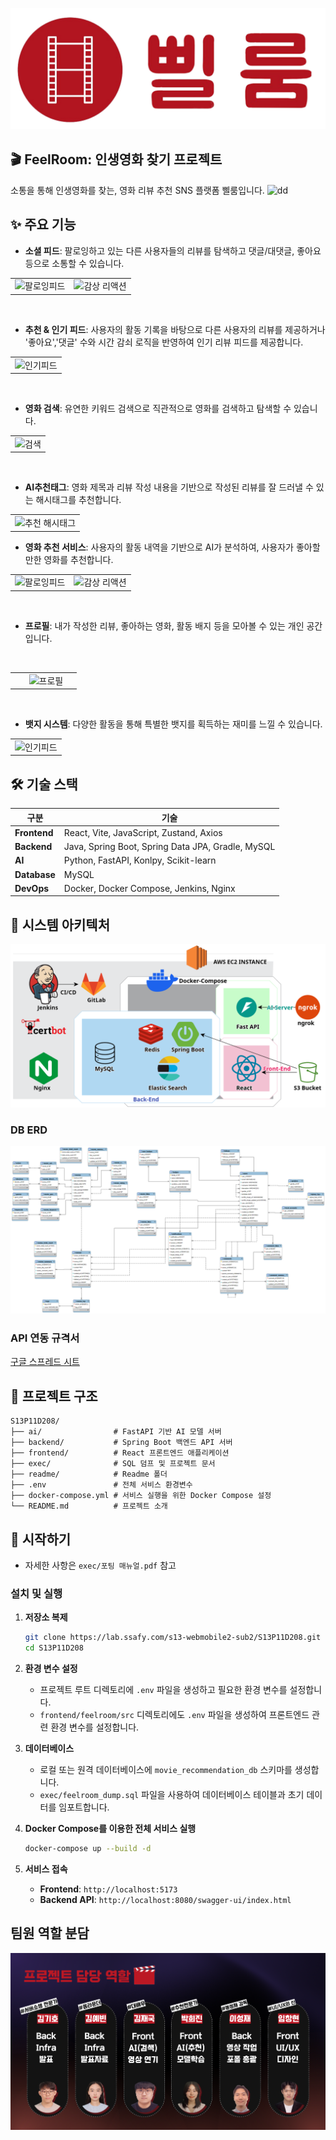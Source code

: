 ![serviceLogo](./readme/serviceLogo.png)

## **🎬 FeelRoom: 인생영화 찾기 프로젝트**

소통을 통해 인생영화를 찾는,
영화 리뷰 추천 SNS 플랫폼 삘룸입니다.
![dd](./readme/introduce.png)

## ✨ 주요 기능
- **소셜 피드**: 팔로잉하고 있는 다른 사용자들의 리뷰를 탐색하고 댓글/대댓글, 좋아요 등으로 소통할 수 있습니다.
<table>
  <tr>
    <td align="center">
      <img src="./readme/followFeed.gif" alt="팔로잉피드" width="20%">
    </td>
    <td align="center">
      <img src="./readme/reaction.gif" alt="감상 리액션" width="20%">
    </td>
  </tr>
</table>
<br>

- **추천 & 인기 피드**: 사용자의 활동 기록을 바탕으로 다른 사용자의 리뷰를 제공하거나 '좋아요','댓글' 수와 시간 감쇠 로직을 반영하여 인기 리뷰 피드를 제공합니다.
<table>
    <tr>
        <td align="center">
            <img src="./readme/recommendFeed.gif" alt="인기피드" width="20%">
        </td>
    </tr>
</table>
<br>


- **영화 검색**: 유연한 키워드 검색으로 직관적으로 영화를 검색하고 탐색할 수 있습니다.
<table>
    <tr>
        <td align="center">
            <img src="./readme/search.gif" alt="검색" width="20%">
        </td>
    </tr>
</table>
<br>


- **AI추천태그**: 영화 제목과 리뷰 작성 내용을 기반으로 작성된 리뷰를 잘 드러낼 수 있는 해시태그를 추천합니다.
<table>
    <tr>
        <td align="center">
            <img src="./readme/aiTagService.gif" alt="추천 해시태그" width="40%">
        </td>
    </tr>
</table>

- **영화 추천 서비스**: 사용자의 활동 내역을 기반으로 AI가 분석하여, 사용자가 좋아할 만한 영화를 추천합니다.
<table>
  <tr>
    <td align="center">
      <img src="./readme/movieRecommend.gif" alt="팔로잉피드" width="40%">
    </td>
    <td align="center">
      <img src="./readme/onboarding.gif" alt="감상 리액션" width="40%">
    </td>
  </tr>
</table>
<br>

- **프로필**: 내가 작성한 리뷰, 좋아하는 영화, 활동 배지 등을 모아볼 수 있는 개인 공간입니다.
<table>
    <tr>
        <td align="center">
            <img src="./readme/profile.gif" alt="프로필" width="40%">
        </td>
    </tr>
</table>
<br>

- **뱃지 시스템**: 다양한 활동을 통해 특별한 뱃지를 획득하는 재미를 느낄 수 있습니다.
<table>
    <tr>
        <td align="center">
            <img src="./readme/badgeSystem.gif" alt="인기피드" width="20%">
        </td>
    </tr>
</table>

## 🛠️ 기술 스택

| 구분 | 기술 |
| --- | --- |
| **Frontend** | React, Vite, JavaScript, Zustand, Axios |
| **Backend** | Java, Spring Boot, Spring Data JPA, Gradle, MySQL |
| **AI** | Python, FastAPI, Konlpy, Scikit-learn |
| **Database** | MySQL |
| **DevOps** | Docker, Docker Compose, Jenkins, Nginx |

## 📐 시스템 아키텍처
![System Architecture](./readme/projectArchitecture.png)

### DB ERD
![erd](./readme/erd.png)

### API 연동 규격서
[구글 스프레드 시트](https://docs.google.com/spreadsheets/d/12BYcQtkPnYJSGmAVeRucutkQlPkrqhBIsPuhzsjLFgo/edit?usp=sharing)

## 📂 프로젝트 구조

```
S13P11D208/
├── ai/                # FastAPI 기반 AI 모델 서버
├── backend/           # Spring Boot 백엔드 API 서버
├── frontend/          # React 프론트엔드 애플리케이션
├── exec/              # SQL 덤프 및 프로젝트 문서
├── readme/            # Readme 폴더
├── .env               # 전체 서비스 환경변수
├── docker-compose.yml # 서비스 실행을 위한 Docker Compose 설정
└── README.md          # 프로젝트 소개
```

## 🚀 시작하기
- 자세한 사항은 `exec/포팅 매뉴얼.pdf` 참고

### 설치 및 실행

1.  **저장소 복제**
    ```bash
    git clone https://lab.ssafy.com/s13-webmobile2-sub2/S13P11D208.git
    cd S13P11D208
    ```

2.  **환경 변수 설정**
    -   프로젝트 루트 디렉토리에 `.env` 파일을 생성하고 필요한 환경 변수를 설정합니다.
    -   `frontend/feelroom/src` 디렉토리에도 `.env` 파일을 생성하여 프론트엔드 관련 환경 변수를 설정합니다.

3.  **데이터베이스**
    -   로컬 또는 원격 데이터베이스에 `movie_recommendation_db` 스키마를 생성합니다.
    -   `exec/feelroom_dump.sql` 파일을 사용하여 데이터베이스 테이블과 초기 데이터를 임포트합니다.

4.  **Docker Compose를 이용한 전체 서비스 실행**
    ```bash
    docker-compose up --build -d
    ```

5.  **서비스 접속**
    -   **Frontend**: `http://localhost:5173`
    -   **Backend API**: `http://localhost:8080/swagger-ui/index.html`

## 팀원 역할 분담
![role](./readme/role.png)